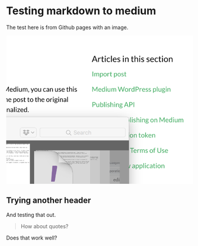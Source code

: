 # Testing markdown to medium

The test here is from Github pages with an image.

![image-20190125170207770](image-20190125170207770.png)



## Trying another header

And testing that out.

> How about quotes?

Does that work well?